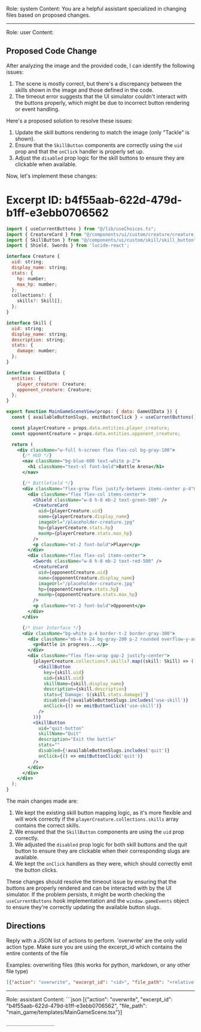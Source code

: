 Role: system
Content: You are a helpful assistant specialized in changing files based on proposed changes.
__________________
Role: user
Content: 
## Proposed Code Change
After analyzing the image and the provided code, I can identify the following issues:

1. The scene is mostly correct, but there's a discrepancy between the skills shown in the image and those defined in the code.
2. The timeout error suggests that the UI simulator couldn't interact with the buttons properly, which might be due to incorrect button rendering or event handling.

Here's a proposed solution to resolve these issues:

1. Update the skill buttons rendering to match the image (only "Tackle" is shown).
2. Ensure that the `SkillButton` components are correctly using the `uid` prop and that the `onClick` handler is properly set up.
3. Adjust the `disabled` prop logic for the skill buttons to ensure they are clickable when available.

Now, let's implement these changes:

# Excerpt ID: b4f55aab-622d-479d-b1ff-e3ebb0706562
```jsx main_game/templates/MainGameScene.tsx
import { useCurrentButtons } from "@/lib/useChoices.ts";
import { CreatureCard } from "@/components/ui/custom/creature/creature_card";
import { SkillButton } from "@/components/ui/custom/skill/skill_button";
import { Shield, Swords } from 'lucide-react';

interface Creature {
  uid: string;
  display_name: string;
  stats: {
    hp: number;
    max_hp: number;
  };
  collections?: {
    skills?: Skill[];
  };
}

interface Skill {
  uid: string;
  display_name: string;
  description: string;
  stats: {
    damage: number;
  };
}

interface GameUIData {
  entities: {
    player_creature: Creature;
    opponent_creature: Creature;
  };
}

export function MainGameSceneView(props: { data: GameUIData }) {
  const { availableButtonSlugs, emitButtonClick } = useCurrentButtons();

  const playerCreature = props.data.entities.player_creature;
  const opponentCreature = props.data.entities.opponent_creature;

  return (
    <div className="w-full h-screen flex flex-col bg-gray-100">
      {/* HUD */}
      <nav className="bg-blue-600 text-white p-2">
        <h1 className="text-xl font-bold">Battle Arena</h1>
      </nav>

      {/* Battlefield */}
      <div className="flex-grow flex justify-between items-center p-4">
        <div className="flex flex-col items-center">
          <Shield className="w-8 h-8 mb-2 text-green-500" />
          <CreatureCard
            uid={playerCreature.uid}
            name={playerCreature.display_name}
            imageUrl="/placeholder-creature.jpg"
            hp={playerCreature.stats.hp}
            maxHp={playerCreature.stats.max_hp}
          />
          <p className="mt-2 font-bold">Player</p>
        </div>
        <div className="flex flex-col items-center">
          <Swords className="w-8 h-8 mb-2 text-red-500" />
          <CreatureCard
            uid={opponentCreature.uid}
            name={opponentCreature.display_name}
            imageUrl="/placeholder-creature.jpg"
            hp={opponentCreature.stats.hp}
            maxHp={opponentCreature.stats.max_hp}
          />
          <p className="mt-2 font-bold">Opponent</p>
        </div>
      </div>

      {/* User Interface */}
      <div className="bg-white p-4 border-t-2 border-gray-300">
        <div className="mb-4 h-24 bg-gray-200 p-2 rounded overflow-y-auto">
          <p>Battle in progress...</p>
        </div>
        <div className="flex flex-wrap gap-2 justify-center">
          {playerCreature.collections?.skills?.map((skill: Skill) => (
            <SkillButton
              key={skill.uid}
              uid={skill.uid}
              skillName={skill.display_name}
              description={skill.description}
              stats={`Damage: ${skill.stats.damage}`}
              disabled={!availableButtonSlugs.includes('use-skill')}
              onClick={() => emitButtonClick('use-skill')}
            />
          ))}
          <SkillButton
            uid="quit-button"
            skillName="Quit"
            description="Exit the battle"
            stats=""
            disabled={!availableButtonSlugs.includes('quit')}
            onClick={() => emitButtonClick('quit')}
          />
        </div>
      </div>
    </div>
  );
}
```

The main changes made are:

1. We kept the existing skill button mapping logic, as it's more flexible and will work correctly if the `playerCreature.collections.skills` array contains the correct skills.
2. We ensured that the `SkillButton` components are using the `uid` prop correctly.
3. We adjusted the `disabled` prop logic for both skill buttons and the quit button to ensure they are clickable when their corresponding slugs are available.
4. We kept the `onClick` handlers as they were, which should correctly emit the button clicks.

These changes should resolve the timeout issue by ensuring that the buttons are properly rendered and can be interacted with by the UI simulator. If the problem persists, it might be worth checking the `useCurrentButtons` hook implementation and the `window.gameEvents` object to ensure they're correctly updating the available button slugs.

## Directions
Reply with a JSON list of actions to perform. 'overwrite' are the only valid action type. 
Make sure you are using the excerpt_id which contains the entire contents of the file

Examples:
overwriting files (this works for python, markdown, or any other file type)
```json output_example1
[{"action": "overwrite", "excerpt_id": "<id>", "file_path": "<relative file path>"}]
```

__________________
Role: assistant
Content: ```json
[{"action": "overwrite", "excerpt_id": "b4f55aab-622d-479d-b1ff-e3ebb0706562", "file_path": "main_game/templates/MainGameScene.tsx"}]
```
__________________

